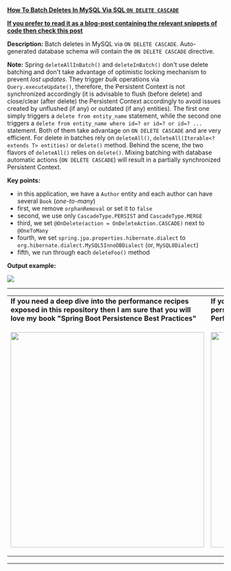 **[How To Batch Deletes In MySQL Via SQL `ON DELETE CASCADE`](https://github.com/AnghelLeonard/Hibernate-SpringBoot/tree/master/HibernateSpringBootBatchDeleteCascadeDelete)**

<b><a href="https://persistencelayer.wixsite.com/springboot-hibernate/post/how-to-batch-deletes-in-mysql-via-sql-on-delete-cascade">If you prefer to read it as a blog-post containing the relevant snippets of code then check this post</a></b>

**Description:** Batch deletes in MySQL via `ON DELETE CASCADE`. Auto-generated database schema will contain the `ON DELETE CASCADE` directive.

**Note:** Spring `deleteAllInBatch()` and `deleteInBatch()` don't use delete batching and don't take advantage of optimistic locking mechanism to prevent *lost updates*. They trigger *bulk* operations via `Query.executeUpdate()`, therefore, the Persistent Context is not synchronized accordingly (it is advisable to flush (before delete) and close/clear (after delete) the Persistent Context accordingly to avoid issues created by unflushed (if any) or outdated (if any) entities). The first one simply triggers a `delete from entity_name` statement, while the second one triggers a `delete from entity_name where id=? or id=? or id=? ...` statement. Both of them take advantage on `ON DELETE CASCADE` and are very efficient. For delete in batches rely on `deleteAll()`, `deleteAll(Iterable<? extends T> entities)` or `delete()` method. Behind the scene, the two flavors of `deleteAll()` relies on `delete()`. Mixing batching with database automatic actions (`ON DELETE CASCADE`) will result in a partially synchronized Persistent Context.

**Key points:**
- in this application, we have a `Author` entity and each author can have several `Book` (*one-to-many*)
- first, we remove `orphanRemoval` or set it to `false`
- second, we use only `CascadeType.PERSIST` and `CascadeType.MERGE`
- third, we set `@OnDelete(action = OnDeleteAction.CASCADE)` next to `@OneToMany`
- fourth, we set `spring.jpa.properties.hibernate.dialect` to `org.hibernate.dialect.MySQL5InnoDBDialect` (or, `MySQL8Dialect`)
- fifth, we run through each `deleteFoo()` method
        
**Output example:**

![](https://github.com/AnghelLeonard/Hibernate-SpringBoot/blob/master/HibernateSpringBootBatchDeleteCascadeDelete/batch%20delete%20via%20SQL%20cascade%20delete.png)

-----------------------------------------------------------------------------------------------------------------------    
<table>
     <tr><td><b>If you need a deep dive into the performance recipes exposed in this repository then I am sure that you will love my book "Spring Boot Persistence Best Practices"</b></td><td><b>If you need a hand of tips and illustrations of 100+ Java persistence performance issues then "Java Persistence Performance Illustrated Guide" is for you.</b></td></tr>
     <tr><td>
<a href="https://www.apress.com/us/book/9781484256251"><p align="left"><img src="https://github.com/AnghelLeonard/Hibernate-SpringBoot/blob/master/Spring%20Boot%20Persistence%20Best%20Practices.jpg" height="500" width="450"/></p></a>
</td><td>
<a href="https://leanpub.com/java-persistence-performance-illustrated-guide"><p align="right"><img src="https://github.com/AnghelLeonard/Hibernate-SpringBoot/blob/master/Java%20Persistence%20Performance%20Illustrated%20Guide.jpg" height="500" width="450"/></p></a>
</td></tr></table>

-----------------------------------------------------------------------------------------------------------------------    

